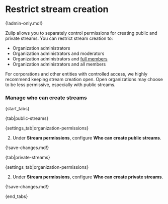 # Restrict stream creation

{!admin-only.md!}

Zulip allows you to separately control permissions for creating public and private streams.
You can restrict stream creation to:

* Organization administrators
* Organization administrators and moderators
* Organization administrators and [full members](/help/restrict-permissions-of-new-members)
* Organization administrators and all members

For corporations and other entities with controlled access, we highly
recommend keeping stream creation open. Open organizations may choose to be
less permissive, especially with public streams.

### Manage who can create streams

{start_tabs}

{tab|public-streams}

{settings_tab|organization-permissions}

2. Under **Stream permissions**, configure **Who can create public streams**.

{!save-changes.md!}

{tab|private-streams}

{settings_tab|organization-permissions}

2. Under **Stream permissions**, configure **Who can create private streams**.

{!save-changes.md!}

{end_tabs}
